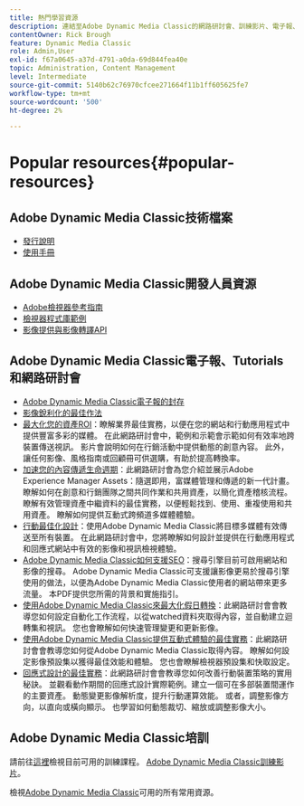 ```yaml
---
title: 熱門學習資源
description: 連結至Adobe Dynamic Media Classic的網路研討會、訓練影片、電子報、最佳實務資訊和開發人員資源。
contentOwner: Rick Brough
feature: Dynamic Media Classic
role: Admin,User
exl-id: f67a0645-a37d-4791-a0da-69d844fea40e
topic: Administration, Content Management
level: Intermediate
source-git-commit: 5140b62c76970cfcee271664f11b1ff605625fe7
workflow-type: tm+mt
source-wordcount: '500'
ht-degree: 2%

---
```


# Popular resources{#popular-resources}

## Adobe Dynamic Media Classic技術檔案

* [發行說明](https://experienceleague.adobe.com/zh-hant/docs/dynamic-media-developer-resources/release-notes/s7rn2017)
* [使用手冊](introduction.md)

## Adobe Dynamic Media Classic開發人員資源

* [Adobe檢視器參考指南](https://experienceleague.adobe.com/zh-hant/docs/dynamic-media-developer-resources)
* [檢視器程式庫範例](https://landing.adobe.com/en/na/dynamic-media/ctir-2755/live-demos.html)
* [影像提供與影像轉譯API](https://experienceleague.adobe.com/zh-hant/docs/dynamic-media-developer-resources)

## Adobe Dynamic Media Classic電子報、Tutorials和網路研討會

* [Adobe Dynamic Media Classic電子報的封存](/help/using/dynamic-media-newsletter.md)
* [影像銳利化的最佳作法](/help/using/assets/s7_sharpening_images.pdf)
* [最大化您的資產ROI](https://adobecustomersuccess.adobeconnect.com/p5ar3hfrrec/?launcher=false&amp;fcsContent=true&amp;pbMode=normal&amp;proto=true)：瞭解業界最佳實務，以便在您的網站和行動應用程式中提供豐富多彩的媒體。 在此網路研討會中，範例和示範會示範如何有效率地跨裝置傳送視訊。 影片會說明如何在行銷活動中提供動態的創意內容。 此外，讓任何影像、風格指南或回顧冊可供選購，有助於提高轉換率。
* [加速您的內容傳遞生命週期](https://adobecustomersuccess.adobeconnect.com/p88ducm9pqv/)：此網路研討會為您介紹並展示Adobe Experience Manager Assets：隨選即用，富媒體管理和傳遞的新一代計畫。 瞭解如何在創意和行銷團隊之間共同作業和共用資產，以簡化資產稽核流程。 瞭解有效管理資產中繼資料的最佳實務，以便輕鬆找到、使用、重複使用和共用資產。 瞭解如何提供互動式跨頻道多媒體體驗。
* [行動最佳化設計](https://adobecustomersuccess.adobeconnect.com/p6oqd3wydif/?launcher=false&amp;fcsContent=true&amp;pbMode=normal&amp;proto=true)：使用Adobe Dynamic Media Classic將目標多媒體有效傳送至所有裝置。 在此網路研討會中，您將瞭解如何設計並提供在行動應用程式和回應式網站中有效的影像和視訊檢視體驗。
* [Adobe Dynamic Media Classic如何支援SEO](/help/using/assets/s7_seo.pdf)：搜尋引擎目前可啟用網站和影像的搜尋。 Adobe Dynamic Media Classic可支援讓影像更易於搜尋引擎使用的做法，以便為Adobe Dynamic Media Classic使用者的網站帶來更多流量。 本PDF提供您所需的背景和實施指引。
* [使用Adobe Dynamic Media Classic來最大化假日轉換](https://adobecustomersuccess.adobeconnect.com/p32n1yr85c9/?proto=true)：此網路研討會會教導您如何設定自動化工作流程，以從watched資料夾取得內容，並自動建立迴轉集和視訊。 您也會瞭解如何快速管理變更和更新影像。
* [使用Adobe Dynamic Media Classic提供互動式體驗的最佳實務](https://seminars.adobeconnect.com/p7wb8ej3u6d/)：此網路研討會會教導您如何從Adobe Dynamic Media Classic取得內容。 瞭解如何設定影像預設集以獲得最佳效能和體驗。 您也會瞭解檢視器預設集和快取設定。
* [回應式設計的最佳實務](https://offers.adobe.com/en/na/marketing/landings/_40458_responsive_design_live_on_demand_webinar.html)：此網路研討會會教導您如何改善行動裝置策略的實用秘訣。 並觀看動作期間的回應式設計實際範例。建立一個可在多部裝置間運作的主要資產。 動態變更影像解析度，提升行動運算效能。 或者，調整影像方向，以直向或橫向顯示。 也學習如何動態裁切、縮放或調整影像大小。

## Adobe Dynamic Media Classic培訓

請前往[這裡](https://training.adobe.com/training/courses.html#product=adobe-scene7)檢視目前可用的訓練課程。
[Adobe Dynamic Media Classic訓練影片](https://experienceleague.adobe.com/zh-hant/docs/dynamic-media-classic/using/intro/training-videos#intro)。

檢視[Adobe Dynamic Media Classic](home.md)可用的所有常用資源。
